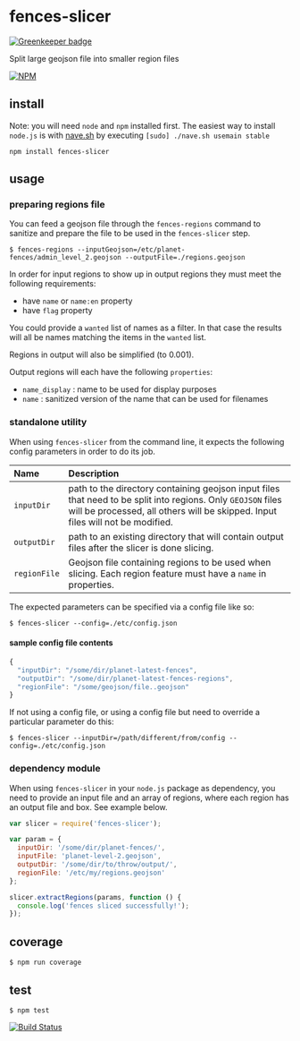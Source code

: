 # fences-slicer

[![Greenkeeper badge](https://badges.greenkeeper.io/pelias/fences-slicer.svg)](https://greenkeeper.io/)

Split large geojson file into smaller region files

[![NPM](https://nodei.co/npm/fences-slicer.png)](https://nodei.co/npm/fences-slicer/)

## install

Note: you will need `node` and `npm` installed first. The easiest way to install `node.js` is with [nave.sh](https://github.com/isaacs/nave) by executing `[sudo] ./nave.sh usemain stable`

`npm install fences-slicer`

## usage

### preparing regions file

You can feed a geojson file through the `fences-regions` command to sanitize and prepare the file to be used in the `fences-slicer` step.

`$ fences-regions --inputGeojson=/etc/planet-fences/admin_level_2.geojson --outputFile=./regions.geojson`

In order for input regions to show up in output regions they must meet the following requirements:

* have `name` or `name:en` property
* have `flag` property

You could provide a `wanted` list of names as a filter. In that case the results will all be names matching the items in
the `wanted` list.

Regions in output will also be simplified (to 0.001).

Output regions will each have the following `properties`:

* `name_display` : name to be used for display purposes
* `name` : sanitized version of the name that can be used for filenames


### standalone utility

When using `fences-slicer` from the command line, it expects the following config parameters in order to do its job.

| Name | Description |
| :---- | :----------- |
|`inputDir` | path to the directory containing geojson input files that need to be split into regions. Only `GEOJSON` files will be processed, all others will be skipped. Input files will not be modified. |
|`outputDir`| path to an existing directory that will contain output files after the slicer is done slicing. |
|`regionFile`  | Geojson file containing regions to be used when slicing. Each region feature must have a `name` in properties. |


The expected parameters can be specified via a config file like so:

`$ fences-slicer --config=./etc/config.json`

#### sample config file contents

```javascript
{
  "inputDir": "/some/dir/planet-latest-fences",
  "outputDir": "/some/dir/planet-latest-fences-regions",
  "regionFile": "/some/geojson/file..geojson"
}
```

If not using a config file, or using a config file but need to override a particular parameter do this:

`$ fences-slicer --inputDir=/path/different/from/config --config=./etc/config.json`


### dependency module

When using `fences-slicer` in your `node.js` package as dependency, you need to provide an input file and an array
of regions, where each region has an output file and box. See example below.

```javascript
var slicer = require('fences-slicer');

var param = {
  inputDir: '/some/dir/planet-fences/',
  inputFile: 'planet-level-2.geojson',
  outputDir: '/some/dir/to/throw/output/',
  regionFile: '/etc/my/regions.geojson'
};

slicer.extractRegions(params, function () {
  console.log('fences sliced successfully!');
});
```

## coverage

`$ npm run coverage`


## test

`$ npm test`

[![Build Status](https://travis-ci.org/pelias/fences-slicer.svg?branch=master)](https://travis-ci.org/pelias/fences-slicer)



